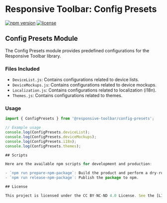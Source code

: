 # Responsive Toolbar: Config Presets

[![npm version](https://img.shields.io/npm/v/@responsive-toolbar/config-presets.svg)](https://www.npmjs.com/package/@responsive-toolbar/config-presets)
[![license](https://img.shields.io/badge/license-CC%20BY--NC--SA%204.0-lightgrey.svg)](https://creativecommons.org/licenses/by-nc-nd/4.0/)

## Config Presets Module

The Config Presets module provides predefined configurations for the Responsive Toolbar library.

### Files Included

- `DeviceList.js`: Contains configurations related to device lists.
- `DeviceMockups.js`: Contains configurations related to device mockups.
- `Localization.js`: Contains configurations related to localization (i18n).
- `Themes.js`: Contains configurations related to themes.

### Usage

```javascript
import { ConfigPresets } from '@responsive-toolbar/config-presets';

// Example usage
console.log(ConfigPresets.deviceList);
console.log(ConfigPresets.deviceMockups);
console.log(ConfigPresets.i18n);
console.log(ConfigPresets.themes);

## Scripts

Here are the available npm scripts for development and production:

- `npm run prepare-npm-package`: Build the product and perform a dry-run package preparation.
- `npm run release-npm-package`: Publish the package to npm.

## License

This project is licensed under the CC BY-NC-ND 4.0 License. See the [LICENSE](https://creativecommons.org/licenses/by-nc-nd/4.0/) file for details.